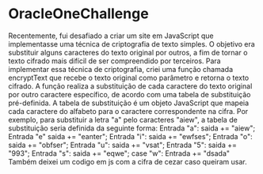 # OracleOneChallenge

Recentemente, fui desafiado a criar um site em JavaScript que implementasse uma técnica de criptografia de texto simples. O objetivo era substituir alguns caracteres do texto original por outros, a fim de tornar o texto cifrado mais difícil de ser compreendido por terceiros.
Para implementar essa técnica de criptografia, criei uma função chamada encryptText que recebe o texto original como parâmetro e retorna o texto cifrado. A função realiza a substituição de cada caractere do texto original por outro caractere específico, de acordo com uma tabela de substituição pré-definida.
A tabela de substituição é um objeto JavaScript que mapeia cada caractere do alfabeto para o caractere correspondente na cifra. Por exemplo, para substituir a letra "a" pelo caracteres "aiew", a tabela de substituição seria definida da seguinte forma:
      Entrada "a":
        saida += "aiew";
      Entrada "e"
        saida += "eanter";
      Entrada "i":
        saida += "ewfses";
      Entrada "o":
        saida += "obfser";
      Entrada "u":
        saida += "vsat";
      Entrada "5":
        saida += "993";
      Entrada "s":
        saida += "eqwe";
      case "w":
        Entrada += "dsada"
Também deixei um codigo em js com a cifra de cezar caso queiram usar.
